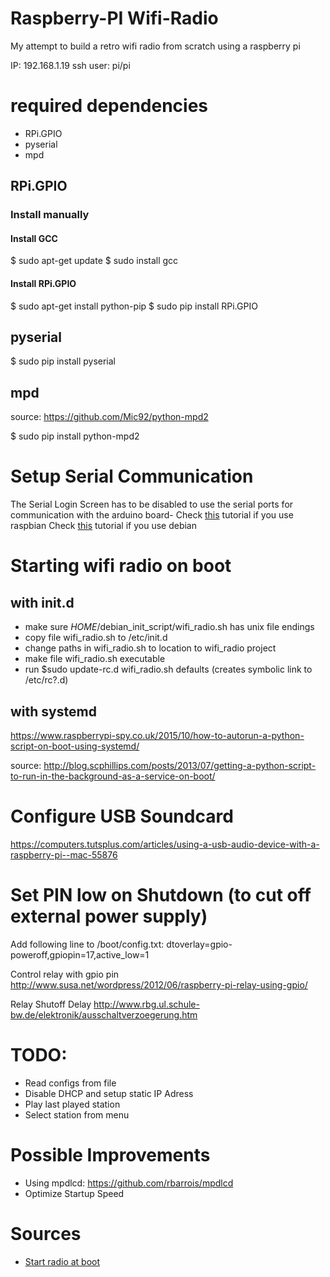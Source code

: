 # Raspberry-PI Wifi-Radio
My attempt to build a retro wifi radio from scratch using a raspberry pi

IP: 192.168.1.19
ssh user: pi/pi

# required dependencies 

- RPi.GPIO
- pyserial
- mpd

## RPi.GPIO

### Install manually
#### Install GCC
$ sudo apt-get update
$ sudo install gcc

#### Install RPi.GPIO
$ sudo apt-get install python-pip 
$ sudo pip install RPi.GPIO

## pyserial
$ sudo pip install pyserial

## mpd
source: https://github.com/Mic92/python-mpd2

$ sudo pip install python-mpd2

# Setup Serial Communication
The Serial Login Screen has to be disabled to use the serial ports for communication with the arduino board-
Check [this](http://www.instructables.com/id/Read-and-write-from-serial-port-with-Raspberry-Pi/) tutorial if you use raspbian
Check [this](http://www.hobbytronics.co.uk/raspberry-pi-serial-port) tutorial if you use debian

# Starting wifi radio on boot
## with init.d
- make sure $HOME$/debian_init_script/wifi_radio.sh has unix file endings 
- copy file  wifi_radio.sh to /etc/init.d
- change paths in wifi_radio.sh to location to wifi_radio project
- make file wifi_radio.sh executable
- run $sudo update-rc.d wifi_radio.sh defaults (creates symbolic link to /etc/rc?.d)

## with systemd
https://www.raspberrypi-spy.co.uk/2015/10/how-to-autorun-a-python-script-on-boot-using-systemd/

source: http://blog.scphillips.com/posts/2013/07/getting-a-python-script-to-run-in-the-background-as-a-service-on-boot/

# Configure USB Soundcard
https://computers.tutsplus.com/articles/using-a-usb-audio-device-with-a-raspberry-pi--mac-55876

# Set PIN low on Shutdown (to cut off external power supply)
Add following line to /boot/config.txt:
dtoverlay=gpio-poweroff,gpiopin=17,active_low=1

Control relay with gpio pin
http://www.susa.net/wordpress/2012/06/raspberry-pi-relay-using-gpio/

Relay Shutoff Delay
http://www.rbg.ul.schule-bw.de/elektronik/ausschaltverzoegerung.htm

# TODO:
* Read configs from file
* Disable DHCP and setup static IP Adress
* Play last played station
* Select station from menu

# Possible Improvements
* Using mpdlcd: https://github.com/rbarrois/mpdlcd
* Optimize Startup Speed

# Sources
* [Start radio at boot](https://www.raspberrypi-spy.co.uk/2015/10/how-to-autorun-a-python-script-on-boot-using-systemd/)
